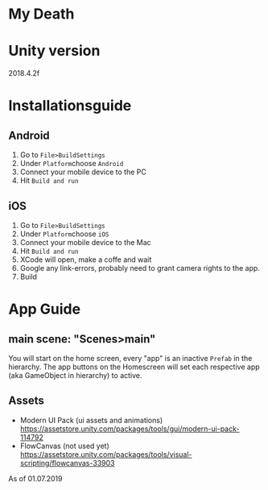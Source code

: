 # My Death

# Unity version
2018.4.2f

# Installationsguide
## Android
 1. Go to ``File>BuildSettings``
 2. Under ``Platform``choose ``Android``
 3. Connect your mobile device to the PC
 4. Hit ``Build and run``

## iOS
 1. Go to ``File>BuildSettings``
 2. Under ``Platform``choose ``iOS``
 3. Connect your mobile device to the Mac
 4. Hit ``Build and run``
 5. XCode will open, make a coffe and wait
 6. Google any link-errors, probably need to grant camera rights to the app.
 7. Build

# App Guide  
## main scene: "Scenes>main"
You will start on the home screen, every "app" is an inactive ``Prefab`` in the hierarchy.
The app buttons on the Homescreen will set each respective app (aka GameObject in hierarchy) to active.


## Assets
* Modern UI Pack (ui assets and animations) https://assetstore.unity.com/packages/tools/gui/modern-ui-pack-114792
* FlowCanvas (not used yet) https://assetstore.unity.com/packages/tools/visual-scripting/flowcanvas-33903


As of 01.07.2019
